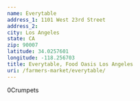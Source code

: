 ```yaml
---
name: Everytable
address_1: 1101 West 23rd Street
address_2: 
city: Los Angeles
state: CA
zip: 90007
latitude: 34.0257601
longitude: -118.256703
title: Everytable, Food Oasis Los Angeles
uri: /farmers-market/everytable/
---
```

0Crumpets

